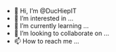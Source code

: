- 👋 Hi, I’m @DucHiepIT
- 👀 I’m interested in ...
- 🌱 I’m currently learning ...
- 💞️ I’m looking to collaborate on ...
- 📫 How to reach me ...

<!---
DucHiepIT/DucHiepIT is a ✨ special ✨ repository because its `README.md` (this file) appears on your GitHub profile.
You can click the Preview link to take a look at your changes.
--->
